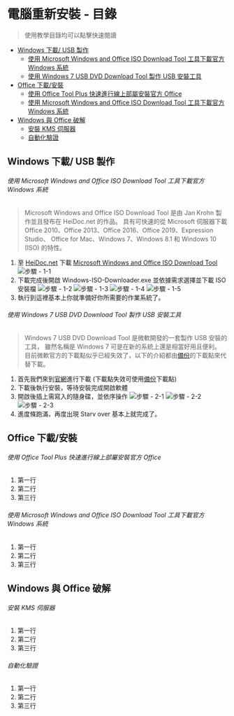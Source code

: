 # 電腦重新安裝 - 目錄

>使用教學目錄均可以點擊快速閱讀

* [Windows 下載/ USB 製作](#windows-下載-usb-製作)
  * [使用 Microsoft Windows and Office ISO Download Tool 工具下載官方 Windows 系統](#使用-microsoft-windows-and-office-iso-download-tool-工具下載官方-windows-系統)
  * [使用 Windows 7 USB DVD Download Tool 製作 USB 安裝工具](#使用-windows-7-usb-dvd-download-tool-製作-usb-安裝工具)
* [Office 下載/安裝](#office-下載安裝)
  * [使用 Office Tool Plus 快速進行線上部屬安裝官方 Office](#使用-office-tool-plus-快速進行線上部屬安裝官方-office)
  * [使用 Microsoft Windows and Office ISO Download Tool 工具下載官方 Windows 系統](#使用-microsoft-windows-and-office-iso-download-tool-工具下載官方-windows-系統-1)
* [Windows 與 Office 破解](#windows-與-office-破解)
  * [安裝 KMS 伺服器](#安裝-kms-伺服器)
  * [自動化驗證](#自動化驗證)

## Windows 下載/ USB 製作
###### 使用 Microsoft Windows and Office ISO Download Tool 工具下載官方 Windows 系統

>Microsoft Windows and Office ISO Download Tool 是由 Jan Krohn 製作並且發布在 HeiDoc.net 的作品。
>具有可快速的從 Microsoft 伺服器下載 Office 2010、Office 2013、Office 2016、Office 2019、Expression Studio、
>Office for Mac、Windows 7、Windows 8.1 和 Windows 10 (ISO) 的特性。

1. 至 [HeiDoc.net](HeiDoc.net) 下載 [Microsoft Windows and Office ISO Download Tool](https://heidoc.net/joomla/technology-science/microsoft/67-microsoft-windows-and-office-iso-download-tool)
![步驟 - 1-1](https://github.com/cracky5322/System_Reinstall/blob/main/image/Microsoft-Windows-and-Office-ISO-Download-Tool/1.png?raw=true "步驟 - 1-1")
2. 下載完成後開啟 Windows-ISO-Downloader.exe 並依據需求選擇並下載 ISO 安裝檔
![步驟 - 1-2](https://github.com/cracky5322/System_Reinstall/blob/main/image/Microsoft-Windows-and-Office-ISO-Download-Tool/2.png?raw=true "步驟 - 1-2")
![步驟 - 1-3](https://github.com/cracky5322/System_Reinstall/blob/main/image/Microsoft-Windows-and-Office-ISO-Download-Tool/3.png?raw=true "步驟 - 1-3")
![步驟 - 1-4](https://github.com/cracky5322/System_Reinstall/blob/main/image/Microsoft-Windows-and-Office-ISO-Download-Tool/4.png?raw=true "步驟 - 1-4")
![步驟 - 1-5](https://github.com/cracky5322/System_Reinstall/blob/main/image/Microsoft-Windows-and-Office-ISO-Download-Tool/5.png?raw=true "步驟 - 1-5")
3. 執行到這裡基本上你就準備好你所需要的作業系統了。

###### 使用 Windows 7 USB DVD Download Tool 製作 USB 安裝工具

>Windows 7 USB DVD Download Tool 是微軟開發的一套製作 USB 安裝的工具，
>雖然名稱是 Windows 7 可是在新的系統上還是相當好用且便利。
>目前微軟官方的下載點似乎已經失效了，以下的介紹都由[備份](https://github.com/cracky5322/System_Reinstall/releases/tag/1-2)的下載點來代替下載。

1. 首先我們來到[官網](https://www.microsoft.com/en-us/download/windows-usb-dvd-download-tool)進行下載 (下載點失效可使用[備份](https://github.com/cracky5322/System_Reinstall/releases/tag/1-2)下載點)
2. 下載後執行安裝，等待安裝完成開啟軟體
3. 開啟後插上需寫入的隨身碟，並依序操作
![步驟 - 2-1](https://github.com/cracky5322/System_Reinstall/blob/main/image/Windows-USBDVD-Download-Tool/1.png?raw=true "步驟 - 2-1")
![步驟 - 2-2](https://github.com/cracky5322/System_Reinstall/blob/main/image/Windows-USBDVD-Download-Tool/2.png?raw=true "步驟 - 2-2")
![步驟 - 2-3](https://github.com/cracky5322/System_Reinstall/blob/main/image/Windows-USBDVD-Download-Tool/3.png?raw=true "步驟 - 2-3")
4. 進度條跑滿，再度出現 Starv over 基本上就完成了。

## Office 下載/安裝
###### 使用 Office Tool Plus 快速進行線上部屬安裝官方 Office
1. 第一行
2. 第二行
3. 第三行

###### 使用 Microsoft Windows and Office ISO Download Tool 工具下載官方 Windows 系統
1. 第一行
2. 第二行
3. 第三行

## Windows 與 Office 破解
###### 安裝 KMS 伺服器
1. 第一行
2. 第二行
3. 第三行

###### 自動化驗證
1. 第一行
2. 第二行
3. 第三行
